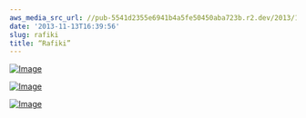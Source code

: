 ```yaml
---
aws_media_src_url: //pub-5541d2355e6941b4a5fe50450aba723b.r2.dev/2013/11/rafiki.jpg
date: '2013-11-13T16:39:56'
slug: rafiki
title: “Rafiki”
---
```


 [![Image](//pub-5541d2355e6941b4a5fe50450aba723b.r2.dev/2013/11/rafiki.jpg?w=487)](//pub-5541d2355e6941b4a5fe50450aba723b.r2.dev/2013/11/rafiki.jpg)

 [![Image](//pub-5541d2355e6941b4a5fe50450aba723b.r2.dev/2013/11/rafiki-side2.jpg?w=487)](//pub-5541d2355e6941b4a5fe50450aba723b.r2.dev/2013/11/rafiki-side2.jpg)

 [![Image](//pub-5541d2355e6941b4a5fe50450aba723b.r2.dev/2013/11/rafiki-side.jpg?w=487)](//pub-5541d2355e6941b4a5fe50450aba723b.r2.dev/2013/11/rafiki-side.jpg)